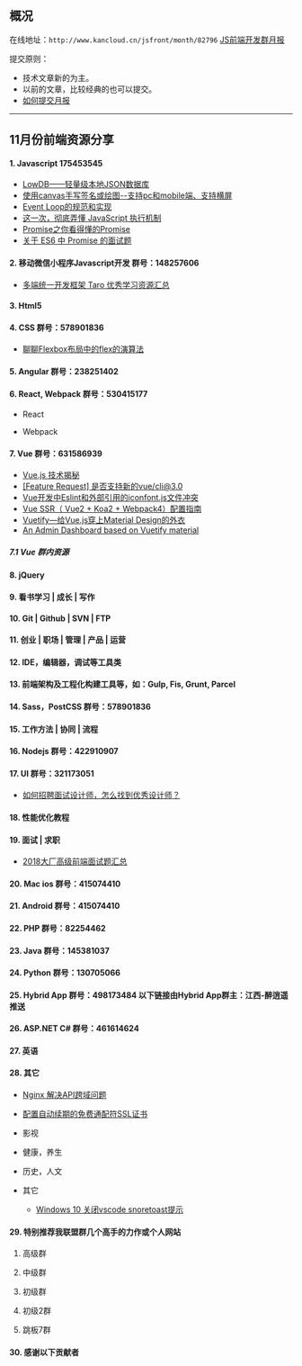 ## 概况

在线地址：`http://www.kancloud.cn/jsfront/month/82796` [JS前端开发群月报](http://www.kancloud.cn/jsfront/month/82796)


提交原则：

- 技术文章新的为主。
- 以前的文章，比较经典的也可以提交。
- [如何提交月报](http://www.kancloud.cn/jsfront/month/227309)

---


## 11月份前端资源分享
#### 1. Javascript 175453545
- [LowDB——轻量级本地JSON数据库](https://blog.csdn.net/qq_15987295/article/details/79489036)
- [使用canvas手写签名或绘图--支持pc和mobile端、支持横屏](https://github.com/Louiszhai/canvas-draw)
- [Event Loop的规范和实现](https://juejin.im/post/5a6155126fb9a01cb64edb45)
- [这一次，彻底弄懂 JavaScript 执行机制](https://juejin.im/post/59e85eebf265da430d571f89)
- [Promise之你看得懂的Promise](https://juejin.im/post/5b32f552f265da59991155f0)
- [关于 ES6 中 Promise 的面试题](https://blog.csdn.net/FE_dev/article/details/83278508)

#### 2. 移动微信小程序Javascript开发 群号：148257606
- [多端统一开发框架 Taro 优秀学习资源汇总](https://github.com/NervJS/awesome-taro)

#### 3. Html5

#### 4. CSS  群号：578901836
- [聊聊Flexbox布局中的flex的演算法](https://zhuanlan.zhihu.com/p/50449041)

#### 5. Angular 群号：238251402

#### 6. React, Webpack 群号：530415177
- React
    

- Webpack



#### 7. Vue 群号：631586939
- [Vue.js 技术揭秘](https://github.com/ustbhuangyi/vue-analysis)
- [[Feature Request] 是否支持新的vue/cli@3.0](https://github.com/airyland/vux-loader/issues/66)
- [Vue开发中Eslint和外部引用的iconfont.js文件冲突](https://segmentfault.com/q/1010000016550383/a-1020000016550426)
- [Vue SSR（ Vue2 + Koa2 + Webpack4）配置指南](https://www.wyr.me/post/593)
- [Vuetify—给Vue.js穿上Material Design的外衣](https://zhuanlan.zhihu.com/p/32703804)
- [An Admin Dashboard based on Vuetify material](https://github.com/topfullstack/adminify)

##### 7.1 Vue 群内资源

#### 8. jQuery

#### 9. 看书学习 | 成长 | 写作

#### 10. Git | Github | SVN | FTP

#### 11. 创业 | 职场 | 管理 | 产品 | 运营

#### 12. IDE，编辑器，调试等工具类

#### 13. 前端架构及工程化构建工具等，如：Gulp, Fis, Grunt, Parcel

#### 14. Sass，PostCSS  群号：578901836

#### 15. 工作方法 | 协同 | 流程

#### 16. Nodejs 群号：422910907

#### 17. UI 群号：321173051
- [如何招聘面试设计师，怎么找到优秀设计师？](https://www.zhihu.com/question/19571885)

#### 18. 性能优化教程

#### 19. 面试 | 求职
- [2018大厂高级前端面试题汇总](https://juejin.im/post/5bc92e9ce51d450e8e777136)

#### 20. Mac ios 群号：415074410

#### 21. Android 群号：415074410

#### 22. PHP 群号：82254462

#### 23. Java 群号：145381037

#### 24. Python 群号：130705066

#### 25. Hybrid App 群号：498173484 以下链接由Hybrid App群主：江西-醉逍遥推送

#### 26. ASP.NET C# 群号：461614624

#### 27. 英语

#### 28. 其它
- [Nginx 解决API跨域问题](https://www.wyr.me/post/598)
- [配置自动续期的免费通配符SSL证书](https://www.wyr.me/post/599)

- 影视


- 健康，养生


- 历史，人文


- 其它
    
    - [Windows 10 关闭vscode snoretoast提示](https://www.howtogeek.com/219703/how-to-disable-notification-sounds-in-windows-10/)



#### 29. 特别推荐我联盟群几个高手的力作或个人网站

1. 高级群

2. 中级群


3. 初级群

4. 初级2群


5. 跳板7群


#### 30. 感谢以下贡献者

